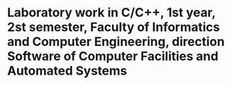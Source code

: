 # Laboratory work in C/C++, 1st year, 2st semester, Faculty of Informatics and Computer Engineering, direction Software of Computer Facilities and Automated Systems

